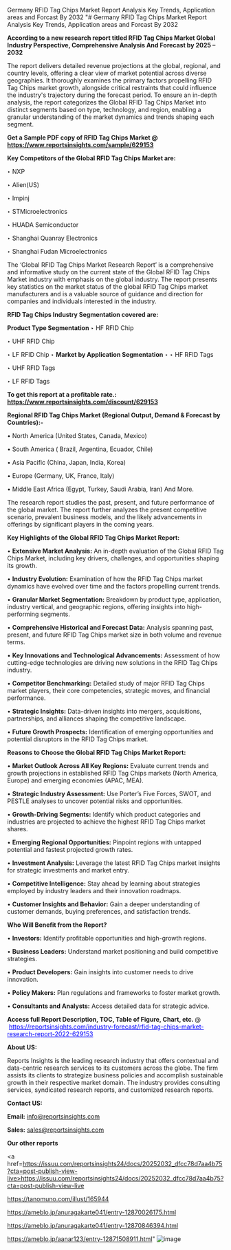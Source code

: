 Germany RFID Tag Chips Market Report Analysis Key Trends, Application areas and Forcast By 2032
"# Germany RFID Tag Chips Market Report Analysis Key Trends, Application areas and Forcast By 2032

<strong>According to a new research report titled RFID Tag Chips Market Global Industry Perspective, Comprehensive Analysis And Forecast by 2025 – 2032</strong>

The report delivers detailed revenue projections at the global, regional, and country levels, offering a clear view of market potential across diverse geographies. It thoroughly examines the primary factors propelling RFID Tag Chips market growth, alongside critical restraints that could influence the industry's trajectory during the forecast period. To ensure an in-depth analysis, the report categorizes the Global RFID Tag Chips Market into distinct segments based on type, technology, and region, enabling a granular understanding of the market dynamics and trends shaping each segment.

<strong>Get a Sample PDF copy of RFID Tag Chips Market </strong><strong>@<a href=https://www.reportsinsights.com/sample/629153 style=color:#0000ff;> https://www.reportsinsights.com/sample/629153</a></strong></font>

<strong>Key Competitors of the Global RFID Tag Chips Market are:</strong>

‣ NXP

‣ Alien(US)

‣ Impinj

‣ STMicroelectronics

‣ HUADA Semiconductor

‣ Shanghai Quanray Electronics

‣ Shanghai Fudan Microelectronics

The ‘Global RFID Tag Chips Market Research Report’ is a comprehensive and informative study on the current state of the Global RFID Tag Chips Market industry with emphasis on the global industry. The report presents key statistics on the market status of the global RFID Tag Chips market manufacturers and is a valuable source of guidance and direction for companies and individuals interested in the industry.

<strong>RFID Tag Chips Industry Segmentation covered are:</strong>

<strong>Product Type Segmentation</strong>
‣
HF RFID Chip

‣ UHF RFID Chip

‣ LF RFID Chip
‣ 
<strong>Market by Application Segmentation</strong>
‣
‣  HF RFID Tags

‣ UHF RFID Tags

‣ LF RFID Tags

<strong>To get this report at a profitable rate.: <a href=https://www.reportsinsights.com/discount/629153 style=color:#0000ff;>https://www.reportsinsights.com/discount/629153</a></strong></font>

<strong>Regional RFID Tag Chips Market (Regional Output, Demand &amp; Forecast by Countries):-</strong>

• North America (United States, Canada, Mexico)

• South America ( Brazil, Argentina, Ecuador, Chile)

• Asia Pacific (China, Japan, India, Korea)

• Europe (Germany, UK, France, Italy)

• Middle East Africa (Egypt, Turkey, Saudi Arabia, Iran) And More.

The research report studies the past, present, and future performance of the global market. The report further analyzes the present competitive scenario, prevalent business models, and the likely advancements in offerings by significant players in the coming years.

<strong>Key Highlights of the Global RFID Tag Chips Market Report:</strong>

• <strong>Extensive Market Analysis:</strong> An in-depth evaluation of the Global RFID Tag Chips Market, including key drivers, challenges, and opportunities shaping its growth.

• <strong>Industry Evolution:</strong> Examination of how the RFID Tag Chips market dynamics have evolved over time and the factors propelling current trends.

• <strong>Granular Market Segmentation:</strong> Breakdown by product type, application, industry vertical, and geographic regions, offering insights into high-performing segments.

• <strong>Comprehensive Historical and Forecast Data:</strong> Analysis spanning past, present, and future RFID Tag Chips market size in both volume and revenue terms.

• <strong>Key Innovations and Technological Advancements:</strong> Assessment of how cutting-edge technologies are driving new solutions in the RFID Tag Chips industry.

• <strong>Competitor Benchmarking:</strong> Detailed study of major RFID Tag Chips market players, their core competencies, strategic moves, and financial performance.

• <strong>Strategic Insights:</strong> Data-driven insights into mergers, acquisitions, partnerships, and alliances shaping the competitive landscape.

• <strong>Future Growth Prospects:</strong> Identification of emerging opportunities and potential disruptors in the RFID Tag Chips market.

<strong>Reasons to Choose the Global RFID Tag Chips Market Report:</strong>

• <strong>Market Outlook Across All Key Regions:</strong> Evaluate current trends and growth projections in established RFID Tag Chips markets (North America, Europe) and emerging economies (APAC, MEA).

• <strong>Strategic Industry Assessment:</strong> Use Porter’s Five Forces, SWOT, and PESTLE analyses to uncover potential risks and opportunities.

• <strong>Growth-Driving Segments:</strong> Identify which product categories and industries are projected to achieve the highest RFID Tag Chips market shares.

• <strong>Emerging Regional Opportunities:</strong> Pinpoint regions with untapped potential and fastest projected growth rates.

• <strong>Investment Analysis:</strong> Leverage the latest RFID Tag Chips market insights for strategic investments and market entry.

• <strong>Competitive Intelligence:</strong> Stay ahead by learning about strategies employed by industry leaders and their innovation roadmaps.

• <strong>Customer Insights and Behavior:</strong> Gain a deeper understanding of customer demands, buying preferences, and satisfaction trends.

<strong>Who Will Benefit from the Report?</strong>

• <strong>Investors:</strong> Identify profitable opportunities and high-growth regions.

• <strong>Business Leaders:</strong> Understand market positioning and build competitive strategies.

• <strong>Product Developers:</strong> Gain insights into customer needs to drive innovation.

• <strong>Policy Makers:</strong> Plan regulations and frameworks to foster market growth.

• <strong>Consultants and Analysts:</strong> Access detailed data for strategic advice.
</ul>
<strong>Access full Report Description, TOC, Table of Figure, Chart, etc. </strong>@  <a href=https://reportsinsights.com/industry-forecast/rfid-tag-chips-market-research-report-2022-629153 style=color:#0000ff;>https://reportsinsights.com/industry-forecast/rfid-tag-chips-market-research-report-2022-629153</a></font>

<strong><strong>About US</strong>:</strong>

Reports Insights is the leading research industry that offers contextual and data-centric research services to its customers across the globe. The firm assists its clients to strategize business policies and accomplish sustainable growth in their respective market domain. The industry provides consulting services, syndicated research reports, and customized research reports.

<strong>Contact US:</strong>

<p class=""""><b>Email:</b> <a href=mailto:info@reportsinsights.com>info@reportsinsights.com</a></p>
<p class=""""><b>Sales:</b> <a href=mailto:sales@reportsinsights.com>sales@reportsinsights.com</a></p>

<strong>Our other reports</strong>

<a href=https://issuu.com/reportsinsights24/docs/20252032_dfcc78d7aa4b75?cta=post-publish-view-live>https://issuu.com/reportsinsights24/docs/20252032_dfcc78d7aa4b75?cta=post-publish-view-live</a>

<a href=https://tanomuno.com/illust/165944>https://tanomuno.com/illust/165944</a>

<a href=https://ameblo.jp/anuragakarte041/entry-12870026175.html>https://ameblo.jp/anuragakarte041/entry-12870026175.html</a>

<a href=https://ameblo.jp/anuragakarte041/entry-12870846394.html>https://ameblo.jp/anuragakarte041/entry-12870846394.html</a>

<a href=https://ameblo.jp/aanar123/entry-12871508911.html>https://ameblo.jp/aanar123/entry-12871508911.html</a>"
![image](https://github.com/user-attachments/assets/103a041c-39ed-4e2c-8be2-b24b5a172012)
